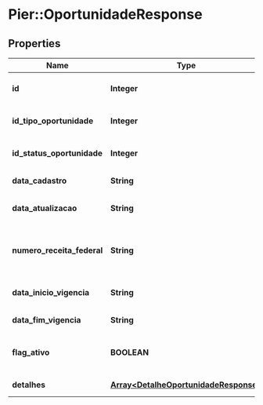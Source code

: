 # Pier::OportunidadeResponse

## Properties
Name | Type | Description | Notes
------------ | ------------- | ------------- | -------------
**id** | **Integer** | C\u00F3digo identificador da oportunidade | [optional] 
**id_tipo_oportunidade** | **Integer** | C\u00F3digo identificador do tipo oportunidade | [optional] 
**id_status_oportunidade** | **Integer** | C\u00F3digo identificador do status oportunidade | [optional] 
**data_cadastro** | **String** | Data cadastro da oportunidade. | [optional] 
**data_atualizacao** | **String** | Data atualiza\u00E7\u00E3o da oportunidade. | [optional] 
**numero_receita_federal** | **String** | N\u00FAmero receita federal do cliente ao qual ser\u00E1 ofertada a oportunidade | [optional] 
**data_inicio_vigencia** | **String** | In\u00EDcio da vig\u00EAncia da oportunidade | [optional] 
**data_fim_vigencia** | **String** | Fim da vig\u00EAncia da oportunidade | [optional] 
**flag_ativo** | **BOOLEAN** | Flag de verifica\u00E7\u00E3o se a oportunidade est\u00E1 ativa | [optional] 
**detalhes** | [**Array&lt;DetalheOportunidadeResponse&gt;**](DetalheOportunidadeResponse.md) | Lista de detalhes da oportunidade | [optional] 


